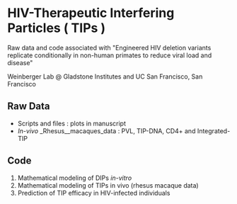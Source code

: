 

# HIV-Therapeutic Interfering Particles ( TIPs )

Raw data and code associated with "Engineered HIV deletion variants replicate 
conditionally in non-human primates to reduce viral load and disease"

Weinberger Lab @ Gladstone Institutes and UC San Francisco, San Francisco


## Raw Data 
* Scripts and files : plots in manuscript
*  _In-vivo_ _Rhesus__macaques_data : PVL, TIP-DNA, CD4+ and Integrated-TIP


## Code
1. Mathematical modeling of DIPs _in-vitro_
2. Mathematical modeling of TIPs in vivo (rhesus macaque data)
3. Prediction of TIP efficacy in HIV-infected individuals
  

